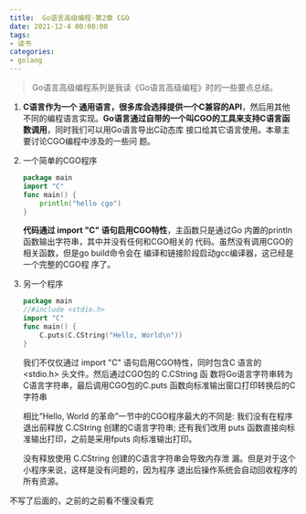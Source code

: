 ```yaml
---
title:  Go语言高级编程-第2章 CGO
date: 2021-12-4 00:00:00
tags:
- 读书
categories:
- golang
---
```


> Go语言高级编程系列是我读《Go语言高级编程》时的一些要点总结。

1. **C语言作为一个 通用语言，很多库会选择提供一个C兼容的API**，然后用其他 不同的编程语言实现。**Go语言通过自带的一个叫CGO的工具来支持C语言函数调用**，同时我们可以用Go语言导出C动态库 接口给其它语言使用。本章主要讨论CGO编程中涉及的一些问 题。

2. 一个简单的CGO程序

   ```go
   package main
   import "C"
   func main() {
       println("hello cgo")
   }
   ```

   **代码通过 import "C" 语句启用CGO特性**，主函数只是通过Go 内置的println函数输出字符串，其中并没有任何和CGO相关的 代码。虽然没有调用CGO的相关函数，但是go build命令会在 编译和链接阶段启动gcc编译器，这已经是一个完整的CGO程 序了。

3. 另一个程序

   ```go
   package main
   //#include <stdio.h>
   import "C"
   func main() {
       C.puts(C.CString("Hello, World\n"))
   }
   ```

   我们不仅仅通过 import "C" 语句启用CGO特性，同时包含C 语言的 <stdio.h> 头文件。然后通过CGO包的 C.CString 函 数将Go语言字符串转为C语言字符串，最后调用CGO包的C.puts 函数向标准输出窗口打印转换后的C字符串

   相比“Hello, World 的革命”一节中的CGO程序最大的不同是: 我们没有在程序退出前释放 C.CString 创建的C语言字符串; 还有我们改用 puts 函数直接向标准输出打印，之前是采用fputs 向标准输出打印。

   没有释放使用 C.CString 创建的C语言字符串会导致内存泄 漏。但是对于这个小程序来说，这样是没有问题的，因为程序 退出后操作系统会自动回收程序的所有资源。

不写了后面的，之前的之前看不懂没看完
